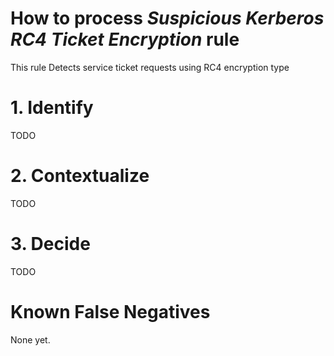 # How to process *Suspicious Kerberos RC4 Ticket Encryption* rule
This rule Detects service ticket requests using RC4 encryption type

# 1. Identify
TODO

# 2. Contextualize
TODO

# 3. Decide
TODO

# Known False Negatives
None yet.
